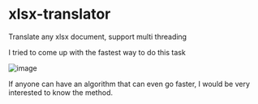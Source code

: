 # xlsx-translator
Translate any xlsx document, support multi threading

I tried to come up with the fastest way to do this task

![image](https://user-images.githubusercontent.com/26595978/123257267-39184c80-d4f2-11eb-9cca-f782c7b595a8.png)


If anyone can have an algorithm that can even go faster, I would be very interested to know the method.
